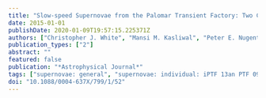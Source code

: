 ```yaml
---
title: "Slow-speed Supernovae from the Palomar Transient Factory: Two Channels"
date: 2015-01-01
publishDate: 2020-01-09T19:57:15.225371Z
authors: ["Christopher J. White", "Mansi M. Kasliwal", "Peter E. Nugent", "Avishay Gal-Yam", "D. Andrew Howell", "Mark Sullivan", "Ariel Goobar", "Anthony L. Piro", "Joshua S. Bloom", "Shrinivas R. Kulkarni", "Russ R. Laher", "Frank Masci", "Eran O. Ofek", "Jason Surace", "Sagi Ben-Ami", "Yi Cao", "S. Bradley Cenko", "Isobel M. Hook", "Jakob Jönsson", "Thomas Matheson", "Assaf Sternberg", "Robert M. Quimby", "Ofer Yaron"]
publication_types: ["2"]
abstract: ""
featured: false
publication: "*Astrophysical Journal*"
tags: ["supernovae: general", "supernovae: individual: iPTF 13an PTF 09ego PTF 09eiy PTF 09eoi PTF 10xk PTF 10bvr PTF 10ujn PTF 10acdh PTF 11hyh SN 2002cx SN 2002es", "surveys", "techniques: spectroscopic", "Astrophysics - High Energy Astrophysical Phenomena"]
doi: "10.1088/0004-637X/799/1/52"
---
```


